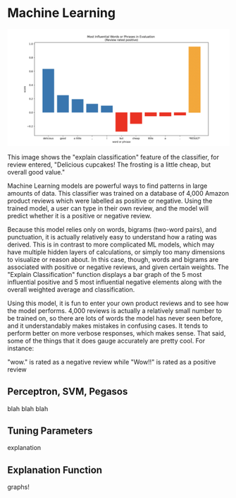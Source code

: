 # Machine Learning

![image](./assets/img/ML-classifier-graph.png)

This image shows the "explain classification" feature of the classifier, for review entered, "Delicious cupcakes! The frosting is a little cheap, but overall good value."

Machine Learning models are powerful ways to find patterns in large amounts of data. This classifier was trained on a database of 4,000 Amazon product reviews which were labelled as positive or negative. Using the trained model, a user can type in their own review, and the model will predict whether it is a positive or negative review.

Because this model relies only on words, bigrams (two-word pairs), and punctuation, it is actually relatively easy to understand how a rating was derived. This is in contrast to more complicated ML models, which may have multiple hidden layers of calculations, or simply too many dimensions to visualize or reason about. In this case, though, words and bigrams are associated with positive or negative reviews, and given certain weights. The "Explain Classification" function displays a bar graph of the 5 most influential positive and 5 most influential negative elements along with the overall weighted average and classification.

Using this model, it is fun to enter your own product reviews and to see how the model performs. 4,000 reviews is actually a relatively small number to be trained on, so there are lots of words the model has never seen before, and it understandably makes mistakes in confusing cases. It tends to perform better on more verbose responses, which makes sense. That said, some of the things that it does gauge accurately are pretty cool. For instance:

"wow." is rated as a negative review while
"Wow!!" is rated as a positive review

## Perceptron, SVM, Pegasos

blah blah blah

## Tuning Parameters

explanation

## Explanation Function


graphs!
